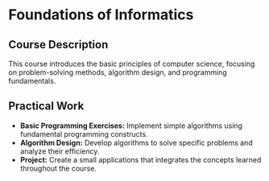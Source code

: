 # Foundations of Informatics

## Course Description

This course introduces the basic principles of computer science, focusing on problem-solving methods, algorithm design, and programming fundamentals.

## Practical Work

- **Basic Programming Exercises:** Implement simple algorithms using fundamental programming constructs.
- **Algorithm Design:** Develop algorithms to solve specific problems and analyze their efficiency.
- **Project:** Create a small applications that integrates the concepts learned throughout the course.
